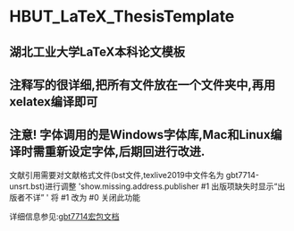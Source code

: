 # HBUT_LaTeX_ThesisTemplate
 湖北工业大学LaTeX本科论文模板
--- 
注释写的很详细,把所有文件放在一个文件夹中,再用xelatex编译即可
---
**注意!**
字体调用的是Windows字体库,Mac和Linux编译时需重新设定字体,后期回进行改进.
---
文献引用需要对文献格式文件(bst文件,texlive2019中文件名为 gbt7714-unsrt.bst)进行调整 'show.missing.address.publisher #1 出版项缺失时显示“出版者不详” '
将 #1 改为 #0 关闭此功能

详细信息参见:[gbt7714宏包文档](http://ctan.math.illinois.edu/biblio/bibtex/contrib/gbt7714/gbt7714.pdf)
